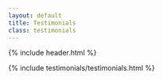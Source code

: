 ```yaml
---
layout: default
title: Testimonials
class: testimonials
---
```


{% include header.html %}

{% include testimonials/testimonials.html %}